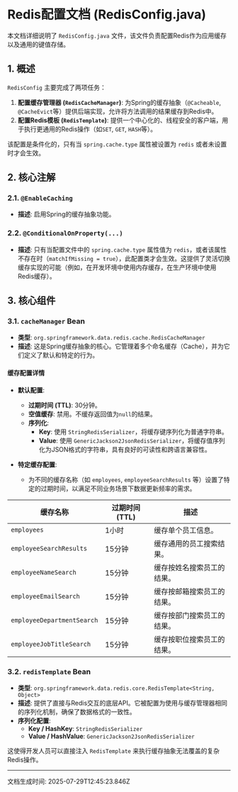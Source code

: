 # Redis配置文档 (RedisConfig.java)

本文档详细说明了 `RedisConfig.java` 文件，该文件负责配置Redis作为应用缓存以及通用的键值存储。

## 1. 概述

`RedisConfig` 主要完成了两项任务：

1. **配置缓存管理器 (`RedisCacheManager`)**: 为Spring的缓存抽象（`@Cacheable`, `@CacheEvict`等）提供后端实现，允许将方法调用的结果缓存到Redis中。
2. **配置Redis模板 (`RedisTemplate`)**: 提供一个中心化的、线程安全的客户端，用于执行更通用的Redis操作（如`SET`, `GET`, `HASH`等）。

该配置是条件化的，只有当 `spring.cache.type` 属性被设置为 `redis` 或者未设置时才会生效。

## 2. 核心注解

### 2.1. `@EnableCaching`

- **描述**: 启用Spring的缓存抽象功能。

### 2.2. `@ConditionalOnProperty(...)`

- **描述**: 只有当配置文件中的 `spring.cache.type` 属性值为 `redis`，或者该属性不存在时（`matchIfMissing = true`），此配置类才会生效。这提供了灵活切换缓存实现的可能（例如，在开发环境中使用内存缓存，在生产环境中使用Redis缓存）。

## 3. 核心组件

### 3.1. `cacheManager` Bean

- **类型**: `org.springframework.data.redis.cache.RedisCacheManager`
- **描述**: 这是Spring缓存抽象的核心。它管理着多个命名缓存（Cache），并为它们定义了默认和特定的行为。

#### 缓存配置详情

- **默认配置**:
  - **过期时间 (TTL)**: 30分钟。
  - **空值缓存**: 禁用。不缓存返回值为`null`的结果。
  - **序列化**:
    - **Key**: 使用 `StringRedisSerializer`，将缓存键序列化为普通字符串。
    - **Value**: 使用 `GenericJackson2JsonRedisSerializer`，将缓存值序列化为JSON格式的字符串，具有良好的可读性和跨语言兼容性。

- **特定缓存配置**:
  - 为不同的缓存名称（如 `employees`, `employeeSearchResults` 等）设置了特定的过期时间，以满足不同业务场景下数据更新频率的需求。

| 缓存名称                     | 过期时间 (TTL) | 描述                               |
| ---------------------------- | -------------- | ---------------------------------- |
| `employees`                  | 1小时          | 缓存单个员工信息。                 |
| `employeeSearchResults`      | 15分钟         | 缓存通用的员工搜索结果。           |
| `employeeNameSearch`         | 15分钟         | 缓存按姓名搜索员工的结果。         |
| `employeeEmailSearch`        | 15分钟         | 缓存按邮箱搜索员工的结果。         |
| `employeeDepartmentSearch`   | 15分钟         | 缓存按部门搜索员工的结果。         |
| `employeeJobTitleSearch`     | 15分钟         | 缓存按职位搜索员工的结果。         |

### 3.2. `redisTemplate` Bean

- **类型**: `org.springframework.data.redis.core.RedisTemplate<String, Object>`
- **描述**: 提供了直接与Redis交互的底层API。它被配置为使用与缓存管理器相同的序列化机制，确保了数据格式的一致性。
- **序列化配置**:
  - **Key / HashKey**: `StringRedisSerializer`
  - **Value / HashValue**: `GenericJackson2JsonRedisSerializer`

这使得开发人员可以直接注入 `RedisTemplate` 来执行缓存抽象无法覆盖的复杂Redis操作。

---
文档生成时间: 2025-07-29T12:45:23.846Z

